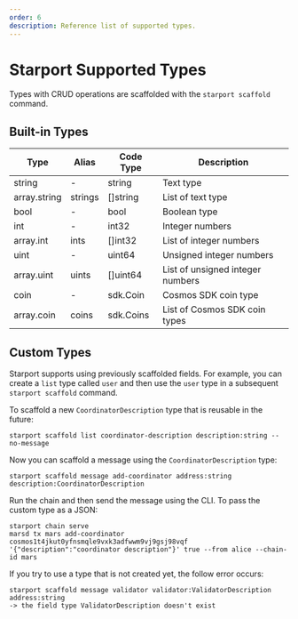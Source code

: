 ```yaml
---
order: 6
description: Reference list of supported types. 
---
```


# Starport Supported Types

Types with CRUD operations are scaffolded with the `starport scaffold` command. 

## Built-in Types

| Type         | Alias    | Code Type   | Description                      |
| ------------ | -------- | ----------- | -------------------------------- |
| string       | -        | string      | Text type                        |
| array.string | strings  | []string    | List of text type                |
| bool         | -        | bool        | Boolean type                     |
| int          | -        | int32       | Integer numbers                  |
| array.int    | ints     | []int32     | List of integer numbers          |
| uint         | -        | uint64      | Unsigned integer numbers         |
| array.uint   | uints    | []uint64    | List of unsigned integer numbers |
| coin         | -        | sdk.Coin    | Cosmos SDK coin type             |
| array.coin   | coins    | sdk.Coins   | List of Cosmos SDK coin types     |

## Custom Types

Starport supports using previously scaffolded fields. For example, you can create a `list` type called `user` and then use the `user` type in a subsequent `starport scaffold` command.

To scaffold a new `CoordinatorDescription` type that is reusable in the future:

```shell
starport scaffold list coordinator-description description:string --no-message
```

Now you can scaffold a message using the `CoordinatorDescription` type:

```shell
starport scaffold message add-coordinator address:string description:CoordinatorDescription
```

Run the chain and then send the message using the CLI. To pass the custom type as a JSON:

```shell
starport chain serve
marsd tx mars add-coordinator cosmos1t4jkut0yfnsmqle9vxk3adfwwm9vj9gsj98vqf '{"description":"coordinator description"}' true --from alice --chain-id mars
```

If you try to use a type that is not created yet, the follow error occurs:

```shell
starport scaffold message validator validator:ValidatorDescription address:string
-> the field type ValidatorDescription doesn't exist
```
